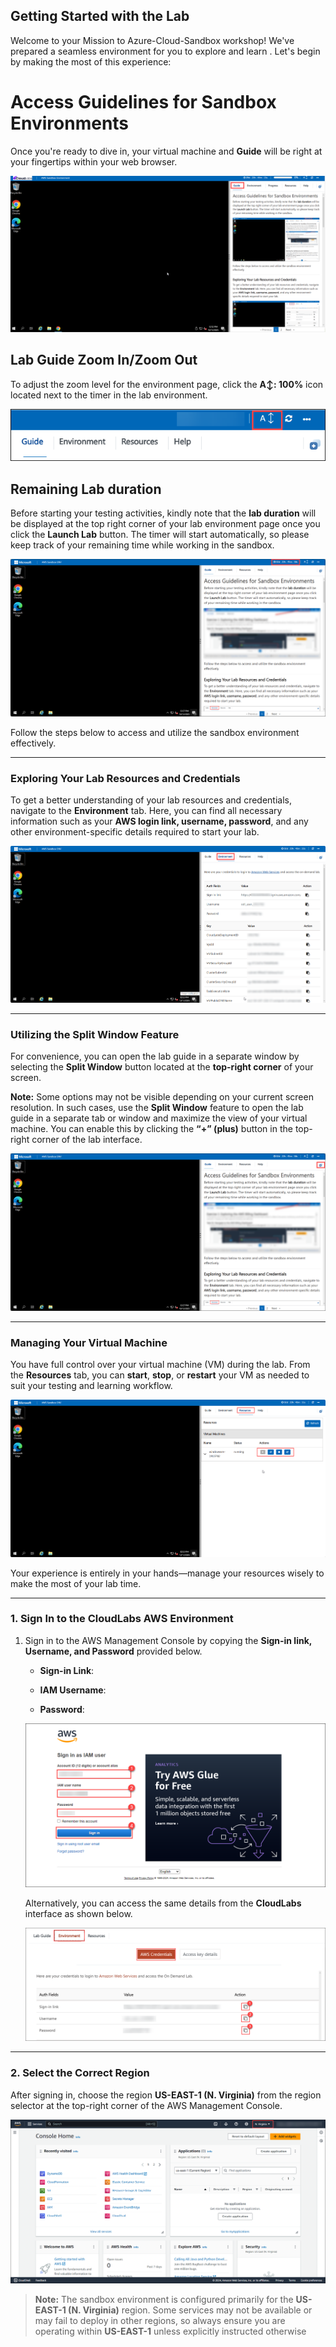 ## Getting Started with the Lab

Welcome to your Mission to Azure-Cloud-Sandbox workshop! We've prepared a seamless environment for you to explore and learn . Let's begin by making the most of this experience:

# Access Guidelines for Sandbox Environments

Once you're ready to dive in, your virtual machine and **Guide** will be right at your fingertips within your web browser.

![](../media/guide-01.png)

## Lab Guide Zoom In/Zoom Out
 
To adjust the zoom level for the environment page, click the **A↕: 100%** icon located next to the timer in the lab environment.

![](../../media/gmc2.png)

## Remaining Lab duration

Before starting your testing activities, kindly note that the **lab duration** will be displayed at the top right corner of your lab environment page once you click the **Launch Lab** button. The timer will start automatically, so please keep track of your remaining time while working in the sandbox.

![](../media/labdurationv2ui.png)

Follow the steps below to access and utilize the sandbox environment effectively.

---

### **Exploring Your Lab Resources and Credentials**

To get a better understanding of your lab resources and credentials, navigate to the **Environment** tab.
Here, you can find all necessary information such as your **AWS login link, username, password**, and any other environment-specific details required to start your lab.

   ![](../media/env-tab.png)
   
---

### **Utilizing the Split Window Feature**

For convenience, you can open the lab guide in a separate window by selecting the **Split Window** button located at the **top-right corner** of your screen.

**Note:**
Some options may not be visible depending on your current screen resolution. In such cases, use the **Split Window** feature to open the lab guide in a separate tab or window and maximize the view of your virtual machine.
You can enable this by clicking the **“+” (plus)** button in the top-right corner of the lab interface.

   ![](../media/splitview.png)
 
---

### **Managing Your Virtual Machine**

You have full control over your virtual machine (VM) during the lab.
From the **Resources** tab, you can **start**, **stop**, or **restart** your VM as needed to suit your testing and learning workflow.

   ![](../media/gettingstarted4.png)
 
Your experience is entirely in your hands—manage your resources wisely to make the most of your lab time.

---

### 1. Sign In to the CloudLabs AWS Environment

1. Sign in to the AWS Management Console by copying the **Sign-in link, Username, and Password** provided below.

    * **Sign-in Link**: **<inject key="SignInUrl" enableCopy="true" />**

    * **IAM Username**: **<inject key="UserName" enableCopy="true" />**

    * **Password**: **<inject key="Password" enableCopy="true" />**

   ![](../media/login.png)

   Alternatively, you can access the same details from the **CloudLabs** interface as shown below.

   ![](../media/signin.png)

---

### 2. Select the Correct Region

After signing in, choose the region **US-EAST-1 (N. Virginia)** from the region selector at the top-right corner of the AWS Management Console.

![](../media/selectregion.png)

> **Note:**
> The sandbox environment is configured primarily for the **US-EAST-1 (N. Virginia)** region.
> Some services may not be available or may fail to deploy in other regions, so always ensure you are operating within **US-EAST-1** unless explicitly instructed otherwise
